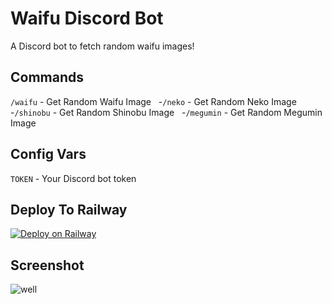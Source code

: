 # Waifu Discord Bot
A Discord bot to fetch random waifu images! 
## Commands

`/waifu` - Get Random Waifu Image
 &nbsp;
-`/neko` - Get Random Neko Image
 &nbsp;
-`/shinobu` - Get Random Shinobu Image
 &nbsp;
-`/megumin` - Get Random Megumin Image


## Config Vars
`TOKEN` - Your Discord bot token

## Deploy To Railway
[![Deploy on Railway](https://railway.app/button.svg)](https://railway.app/new/template?template=https%3A%2F%2Fgithub.com%2FNisarga-Developer%2Fwaifu-bot-discord&envs=TOKEN&TOKENDesc=Your+Discord+Bot+Token)

## Screenshot
![well](https://i.ibb.co/8BLY2Cz/waifupreview.png)

